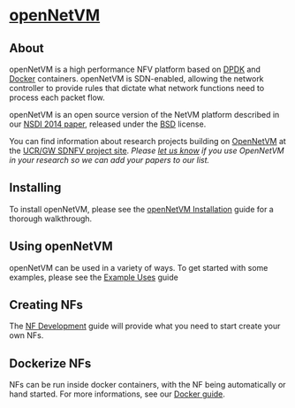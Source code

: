 [openNetVM][onvm]
==

About
--
openNetVM is a high performance NFV platform based on [DPDK][dpdk] and [Docker][docker] containers.  openNetVM is SDN-enabled, allowing the network controller to provide rules that dictate what network functions need to process each packet flow.

openNetVM is an open source version of the NetVM platform described in our [NSDI 2014 paper][nsdi04], released under the [BSD][license] license. 

You can find information about research projects building on [OpenNetVM][onvm] at the [UCR/GW SDNFV project site][sdnfv]. _Please [let us know](mailto:timwood@gwu.edu) if you use OpenNetVM in your research so we can add your papers to our list._

Installing
--
To install openNetVM, please see the [openNetVM Installation][install] guide for a thorough walkthrough.

Using openNetVM
--
openNetVM can be used in a variety of ways.  To get started with some examples, please see the [Example Uses][examples] guide

Creating NFs
--
The [NF Development][nfs] guide will provide what you need to start create your own NFs.

Dockerize NFs
--
NFs can be run inside docker containers, with the NF being automatically or hand started. For more informations, see our [Docker guide][docker-nf].



[onvm]: http://sdnfv.github.io/onvm/
[sdnfv]: http://sdnfv.github.io/
[license]: LICENSE
[dpdk]: http://dpdk.org
[docker]: https://www.docker.com/
[nsdi04]: http://faculty.cs.gwu.edu/timwood/papers/14-NSDI-netvm.pdf
[install]: docs/Install.md
[examples]: docs/Examples.md
[nfs]: docs/NF_Dev.md
[docker-nf]: docs/Docker.md
